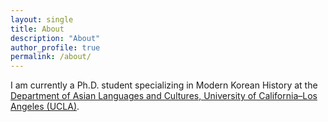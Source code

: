 ```yaml
---
layout: single
title: About
description: "About"
author_profile: true
permalink: /about/
---
```

I am currently a Ph.D. student specializing in Modern Korean History at the [Department of Asian Languages and Cultures, University of California–Los Angeles (UCLA)](http://www.alc.ucla.edu/). 
